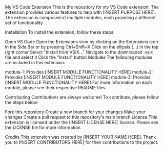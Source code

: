 My VS Code Extension
This is the repository for my VS Code extension. The extension provides various features to help with [INSERT PURPOSE HERE]. The extension is composed of multiple modules, each providing a different set of functionality.

Installation
To install the extension, follow these steps:

Open VS Code
Open the Extensions view by clicking on the Extensions icon in the Side Bar or by pressing Ctrl+Shift+X
Click on the ellipsis (...) in the top right corner
Select "Install from VSIX..."
Navigate to the downloaded .vsix file and select it
Click the "Install" button
Modules
The following modules are included in this extension:

module-1: Provides [INSERT MODULE FUNCTIONALITY HERE]
module-2: Provides [INSERT MODULE FUNCTIONALITY HERE]
module-3: Provides [INSERT MODULE FUNCTIONALITY HERE]
For more information on each module, please see their respective README files.

Contributing
Contributions are always welcome! To contribute, please follow the steps below:

Fork this repository
Create a new branch for your changes
Make your changes
Create a pull request to this repository's main branch
License
This extension is licensed under the [INSERT LICENSE HERE] license. Please see the LICENSE file for more information.

Credits
This extension was created by [INSERT YOUR NAME HERE]. Thank you to [INSERT CONTRIBUTORS HERE] for their contributions to the project.